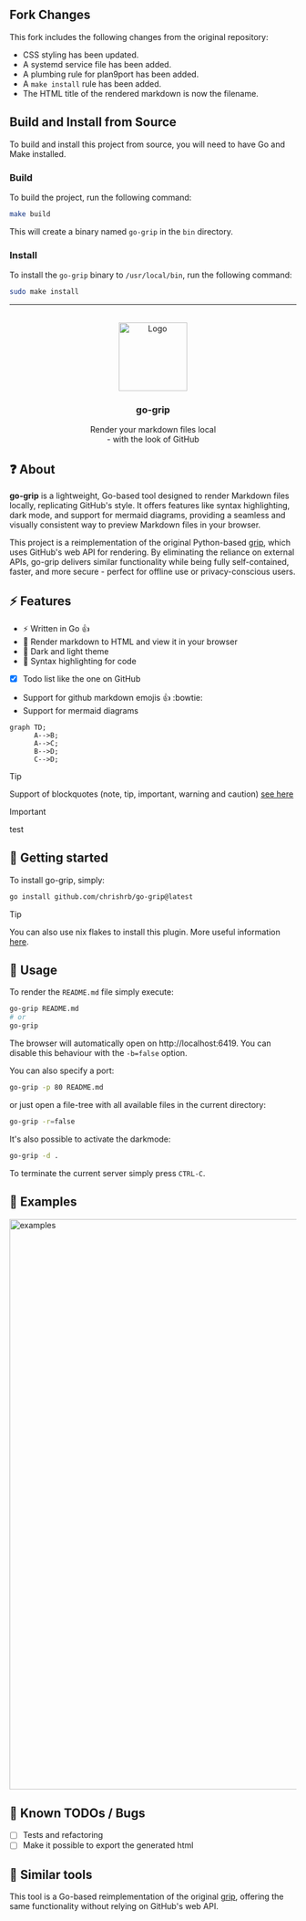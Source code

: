 ## Fork Changes

This fork includes the following changes from the original repository:

*   CSS styling has been updated.
*   A systemd service file has been added.
*   A plumbing rule for plan9port has been added.
*   A `make install` rule has been added.
*   The HTML title of the rendered markdown is now the filename.

## Build and Install from Source

To build and install this project from source, you will need to have Go and Make installed.

### Build

To build the project, run the following command:

```sh
make build
```

This will create a binary named `go-grip` in the `bin` directory.

### Install

To install the `go-grip` binary to `/usr/local/bin`, run the following command:

```sh
sudo make install
```

---

<!-- PROJECT LOGO -->
<br />
<div align="center">
  <a href="#">
    <img src=".github/docs/logo-1.png" alt="Logo" height="120">
  </a>

  <h3 align="center">go-grip</h3>

  <p align="center">
    Render your markdown files local<br>- with the look of GitHub
  </p>
</div>

## :question: About

**go-grip** is a lightweight, Go-based tool designed to render Markdown files locally, replicating GitHub's style. It offers features like syntax highlighting, dark mode, and support for mermaid diagrams, providing a seamless and visually consistent way to preview Markdown files in your browser.

This project is a reimplementation of the original Python-based [grip](https://github.com/joeyespo/grip), which uses GitHub's web API for rendering. By eliminating the reliance on external APIs, go-grip delivers similar functionality while being fully self-contained, faster, and more secure - perfect for offline use or privacy-conscious users.

## :zap: Features

- :zap: Written in Go :+1:
- 📄 Render markdown to HTML and view it in your browser
- 📱 Dark and light theme
- 🎨 Syntax highlighting for code
- [x] Todo list like the one on GitHub
- Support for github markdown emojis :+1: :bowtie:
- Support for mermaid diagrams

```mermaid
graph TD;
      A-->B;
      A-->C;
      B-->D;
      C-->D;
```

> [!TIP]
> Support of blockquotes (note, tip, important, warning and caution) [see here](https://github.com/orgs/community/discussions/16925)

> [!IMPORTANT]
>
> test

## :rocket: Getting started

To install go-grip, simply:

```bash
go install github.com/chrishrb/go-grip@latest
```

> [!TIP]
> You can also use nix flakes to install this plugin.
> More useful information [here](https://nixos.wiki/wiki/Flakes).

## :hammer: Usage

To render the `README.md` file simply execute:

```bash
go-grip README.md
# or
go-grip
```

The browser will automatically open on http://localhost:6419. You can disable this behaviour with the `-b=false` option.

You can also specify a port:

```bash
go-grip -p 80 README.md
```

or just open a file-tree with all available files in the current directory:

```bash
go-grip -r=false
```

It's also possible to activate the darkmode:

```bash
go-grip -d .
```

To terminate the current server simply press `CTRL-C`.

## :pencil: Examples

<img src="./.github/docs/example-1.png" alt="examples" width="1000"/>

## :bug: Known TODOs / Bugs

- [ ] Tests and refactoring
- [ ] Make it possible to export the generated html

## :pushpin: Similar tools

This tool is a Go-based reimplementation of the original [grip](https://github.com/joeyespo/grip), offering the same functionality without relying on GitHub's web API.
